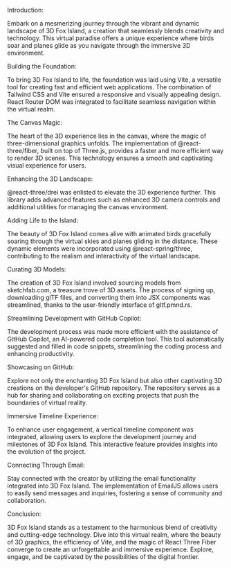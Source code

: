 
Introduction:

Embark on a mesmerizing journey through the vibrant and dynamic landscape of 3D Fox Island, a creation that seamlessly blends creativity and technology. This virtual paradise offers a unique experience where birds soar and planes glide as you navigate through the immersive 3D environment.

Building the Foundation:

To bring 3D Fox Island to life, the foundation was laid using Vite, a versatile tool for creating fast and efficient web applications. The combination of Tailwind CSS and Vite ensured a responsive and visually appealing design. React Router DOM was integrated to facilitate seamless navigation within the virtual realm.

The Canvas Magic:

The heart of the 3D experience lies in the canvas, where the magic of three-dimensional graphics unfolds. The implementation of @react-three/fiber, built on top of Three.js, provides a faster and more efficient way to render 3D scenes. This technology ensures a smooth and captivating visual experience for users.


Enhancing the 3D Landscape:

@react-three/drei was enlisted to elevate the 3D experience further. This library adds advanced features such as enhanced 3D camera controls and additional utilities for managing the canvas environment.

Adding Life to the Island:

The beauty of 3D Fox Island comes alive with animated birds gracefully soaring through the virtual skies and planes gliding in the distance. These dynamic elements were incorporated using @react-spring/three, contributing to the realism and interactivity of the virtual landscape.

Curating 3D Models:

The creation of 3D Fox Island involved sourcing models from sketchfab.com, a treasure trove of 3D assets. The process of signing up, downloading glTF files, and converting them into JSX components was streamlined, thanks to the user-friendly interface of gltf.pmnd.rs.

Streamlining Development with GitHub Copilot:

The development process was made more efficient with the assistance of GitHub Copilot, an AI-powered code completion tool. This tool automatically suggested and filled in code snippets, streamlining the coding process and enhancing productivity.

Showcasing on GitHub:

Explore not only the enchanting 3D Fox Island but also other captivating 3D creations on the developer's GitHub repository. The repository serves as a hub for sharing and collaborating on exciting projects that push the boundaries of virtual reality.

Immersive Timeline Experience:

To enhance user engagement, a vertical timeline component was integrated, allowing users to explore the development journey and milestones of 3D Fox Island. This interactive feature provides insights into the evolution of the project.

Connecting Through Email:

Stay connected with the creator by utilizing the email functionality integrated into 3D Fox Island. The implementation of EmailJS allows users to easily send messages and inquiries, fostering a sense of community and collaboration.

Conclusion:

3D Fox Island stands as a testament to the harmonious blend of creativity and cutting-edge technology. Dive into this virtual realm, where the beauty of 3D graphics, the efficiency of Vite, and the magic of React Three Fiber converge to create an unforgettable and immersive experience. Explore, engage, and be captivated by the possibilities of the digital frontier.
